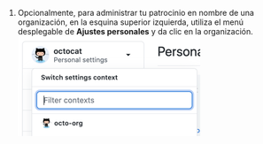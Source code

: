 1. Opcionalmente, para administrar tu patrocinio en nombre de una organización, en la esquina superior izquierda, utiliza el menú desplegable de **Ajustes personales** y da clic en la organización. ![Menú desplegable para cambiar de cuenta para los ajustes](/assets/images/help/sponsors/billing-account-switcher.png)
